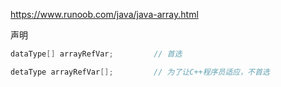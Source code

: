 https://www.runoob.com/java/java-array.html

声明
```java
dataType[] arrayRefVar;			// 首选

detaType arrayRefVar[];			// 为了让C++程序员适应，不首选
```